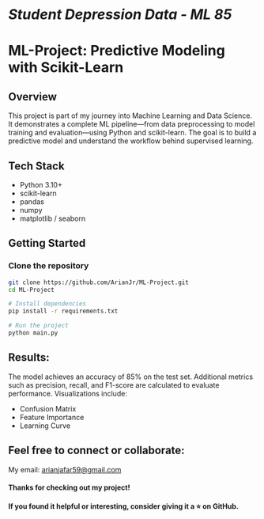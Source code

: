 # *Student Depression Data - ML 85*

# ML-Project: Predictive Modeling with Scikit-Learn

## Overview
This project is part of my journey into Machine Learning and Data Science. It demonstrates a complete ML pipeline—from data preprocessing to model training and evaluation—using Python and scikit-learn. The goal is to build a predictive model and understand the workflow behind supervised learning.

## Tech Stack
- Python 3.10+
- scikit-learn
- pandas
- numpy
- matplotlib / seaborn

##  Getting Started

### Clone the repository
```bash
git clone https://github.com/ArianJr/ML-Project.git
cd ML-Project

# Install dependencies
pip install -r requirements.txt

# Run the project
python main.py
```

## Results:
The model achieves an accuracy of 85% on the test set.
Additional metrics such as precision, recall, and F1-score are calculated to evaluate performance.
Visualizations include:
- Confusion Matrix
- Feature Importance
- Learning Curve

## Feel free to connect or collaborate:
My email: arianjafar59@gmail.com

#### Thanks for checking out my project!
#### If you found it helpful or interesting, consider giving it a ⭐ on GitHub.

